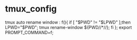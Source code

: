 tmux_config
===========

tmux auto rename window : f(){ if [ "$PWD" != "$LPWD" ];then LPWD="$PWD"; tmux rename-window ${PWD//*\//}; fi }; export PROMPT_COMMAND=f;
